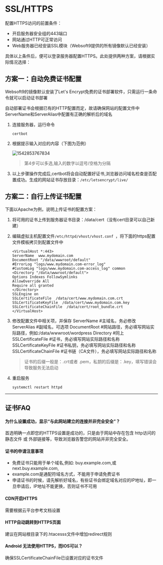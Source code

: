 # SSL/HTTPS

配置HTTPS访问的前置条件：

* 开启服务器安全组的443端口
* 网站通过HTTP可正常访问
* Web服务器已经安装SSL模块（Websoft9提供的所有镜像默认已经安装）

具体以上条件后，便可以登录服务器配置HTTPS。此处提供两种方案，请根据实际情况选择：

## 方案一：自动免费证书配置

Websoft9的镜像默认安装了Let's Encrypt免费的证书部署软件，只需运行一条命令就可以启动证书部署

自动部署证书会根据已有的HTTP配置而定，故请确保网站的配置文件中ServerName和ServerAlias中配置有正确的解析后的域名

1. 连接服务器，运行命令 
   ```
   certbot
   ```
2. 根据提示输入对应的内容（下图为范例）

   ![1542853767834](https://libs.websoft9.com/Websoft9/DocsPicture/zh/lamp/certbot-websoft9.png)

   > 第4步可以多选,输入的数字以逗号/空格为分隔

4.  以上步骤操作完成后,certbot将会自动配置好证书,浏览器访问域名检查是否配置成功。生成的网站证书存放目录：`/etc/letsencrypt/live/`

## 方案二：自行上传证书配置

下面以Apache为例，说明上传证书的配置方案：

1.  将可用的证书上传到服务器证书目录：/data/cert（没有cert目录可以自己新建）
2.  编辑虚拟主机配置文件`/etc/httpd/vhost/vhost.conf `，将下面的https配置文件模板拷贝到配置文件中

    ```
    <VirtualHost *:443>
    ServerName  www.mydomain.com
    DocumentRoot "/data/wwwroot/default"
    #ErrorLog "logs/www.mydomain.com-error_log"
    #CustomLog "logs/www.mydomain.com-access_log" common
    <Directory "/data/wwwroot/default">
    Options Indexes FollowSymlinks
    AllowOverride All
    Require all granted
    </Directory>
    SSLEngine on
    SSLCertificateFile  /data/cert/www.mydomain.com.crt
    SSLCertificateKeyFile  /data/cert/www.mydomain.com.key
    SSLCertificateChainFile  /data/cert/root_bundle.crt
    </VirtualHost>
    ```

4.  修改配置文件中相关项，并保存
     ServerName  #主域名，务必修改 
     ServerAlias   #副域名，可选项 
     DocumentRoot #网站路径，务必填写网站实际路径，例如:/data/wwwroot/wordpress 
     Directory #同上 
     SSLCertificateFile #证书，务必填写网站实际路径和名称
     SSLCertificateKeyFile #证书私钥，务必填写网站实际路径和名称
     SSLCertificateChainFile #证书链（CA文件），务必填写网站实际路径和名称

     > 证书的后缀一般是：.crt或者 .pem，私钥的后缀是：.key，填写错误会导致服务无法启动

5.  重启服务

    ```
    systemctl restart httpd
    ```




---

## 证书FAQ

#### 为什么设置成功，显示“与此网站建立的连接并非完全安全”？

首选明确一点即您的HTTPS设置是成功的，只是由于网站中存在包含 http访问的静态文件 或 外部链接等，导致浏览器告警您的网站并非完全安全。

#### 证书的申请注意事项

*   免费证书只能用于单个域名,例如: buy.example.com,或next.buy.example.com,
*   example.com是通配符域名方式，不能用于申请免费证书
*   申请证书的时候，请先解析好域名，有些证书会绑定域名对应的IP地址，即一旦申请后，IP地址不能更换，否则证书不可用

#### CDN开启HTTPS

需要根据云平台参考文档设置

#### HTTP自动跳转到HTTPS页面

建议在网站根目录下的.htacesss文件中增加redirect规则

#### Android 无法使用HTTPS，而IOS可以？

确保SSLCertificateChainFile已设置对应的证书文件
